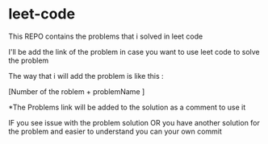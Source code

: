 # leet-code

This REPO contains the problems that i solved in leet code 

I'll be add the link of the problem in case you want to use leet code to solve the problem 

The way that i will add the problem is  like this : 

[Number of the roblem + problemName ] 

*The Problems link will be added to the solution as a comment to use it 


IF you see issue with the problem solution 
OR you have another solution for the problem and easier to understand you can your own commit 


